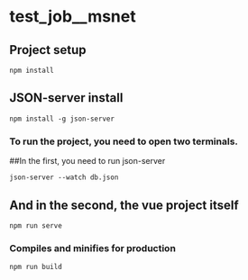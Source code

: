 # test_job__msnet

## Project setup
```
npm install
```

## JSON-server install
```
npm install -g json-server
```

### To run the project, you need to open two terminals. 

##In the first, you need to run json-server
```
json-server --watch db.json
```
## And in the second, the vue project itself
```
npm run serve
```

### Compiles and minifies for production
```
npm run build
```
